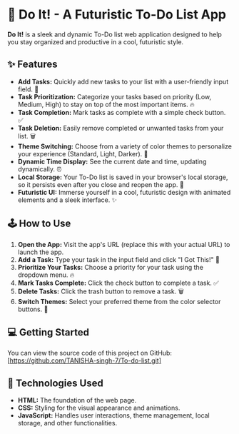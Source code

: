 # 🚀 Do It! - A Futuristic To-Do List App

**Do It!** is a sleek and dynamic To-Do list web application designed to help you stay organized and productive in a cool, futuristic style. 

## ✨ Features

* **Add Tasks:** Quickly add new tasks to your list with a user-friendly input field. 📝
* **Task Prioritization:**  Categorize your tasks based on priority (Low, Medium, High) to stay on top of the most important items.  🔥
* **Task Completion:** Mark tasks as complete with a simple check button.  ✅
* **Task Deletion:** Easily remove completed or unwanted tasks from your list.  🗑️
* **Theme Switching:**  Choose from a variety of color themes to personalize your experience (Standard, Light, Darker).  🎨
* **Dynamic Time Display:**  See the current date and time, updating dynamically.  ⏰
* **Local Storage:** Your To-Do list is saved in your browser's local storage, so it persists even after you close and reopen the app.  💾
* **Futuristic UI:** Immerse yourself in a cool, futuristic design with animated elements and a sleek interface.  ✨

## 🕹️ How to Use

1. **Open the App:**  Visit the app's URL (replace this with your actual URL) to launch the app. 
2. **Add a Task:** Type your task in the input field and click "I Got This!"  🚀
3. **Prioritize Your Tasks:**  Choose a priority for your task using the dropdown menu.  🔥
4. **Mark Tasks Complete:** Click the check button to complete a task. ✅
5. **Delete Tasks:** Click the trash button to remove a task. 🗑️
6. **Switch Themes:**  Select your preferred theme from the color selector buttons. 🎨

## 💻 Getting Started

You can view the source code of this project on GitHub: [https://github.com/TANISHA-singh-7/To-do-list.git]

##  🧰 Technologies Used

* **HTML:**  The foundation of the web page.
* **CSS:**  Styling for the visual appearance and animations.
* **JavaScript:**  Handles user interactions, theme management, local storage, and other functionalities.
